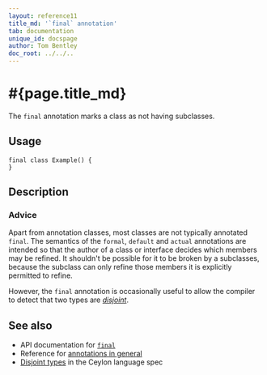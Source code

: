 ```yaml
---
layout: reference11
title_md: '`final` annotation'
tab: documentation
unique_id: docspage
author: Tom Bentley
doc_root: ../../..
---
```


# #{page.title_md}

The `final` annotation marks a class as not having subclasses.

## Usage

<!-- try: -->
    final class Example() {
    }

## Description

### Advice

Apart from annotation classes, most classes are not typically 
annotated `final`. The semantics of the `formal`, `default` and 
`actual` annotations are intended so that the author of a class 
or interface decides which members may be refined. It shouldn't 
be possible for it to be broken by a subclasses, because the 
subclass can only refine those members it is explicitly permitted 
to refine.

However, the `final` annotation is occasionally useful to allow
the compiler to detect that two types are 
[_disjoint_](#{site.urls.spec_current}#disjointtypes).

## See also

* API documentation for [`final`](#{site.urls.apidoc_current}/index.html#final)
* Reference for [annotations in general](../../structure/annotation/)
* [Disjoint types](#{site.urls.spec_current}#disjointtypes) in the 
  Ceylon language spec

